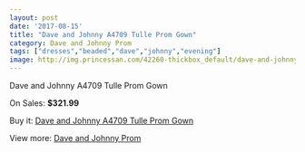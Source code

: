 ```yaml
---
layout: post
date: '2017-08-15'
title: "Dave and Johnny A4709 Tulle Prom Gown"
category: Dave and Johnny Prom
tags: ["dresses","beaded","dave","johnny","evening"]
image: http://img.princessan.com/42260-thickbox_default/dave-and-johnny-a4709-tulle-prom-gown.jpg
---
```

Dave and Johnny A4709 Tulle Prom Gown

On Sales: **$321.99**
<a href="https://www.princessan.com/en/dave-and-johnny-prom/19704-dave-and-johnny-a4709-tulle-prom-gown.html"><amp-img layout="responsive" width="600" height="600" src="//img.princessan.com/42260-thickbox_default/dave-and-johnny-a4709-tulle-prom-gown.jpg" alt="Dave and Johnny A4709 Tulle Prom Gown 0" /></a>
<a href="https://www.princessan.com/en/dave-and-johnny-prom/19704-dave-and-johnny-a4709-tulle-prom-gown.html"><amp-img layout="responsive" width="600" height="600" src="//img.princessan.com/42261-thickbox_default/dave-and-johnny-a4709-tulle-prom-gown.jpg" alt="Dave and Johnny A4709 Tulle Prom Gown 1" /></a>

Buy it: [Dave and Johnny A4709 Tulle Prom Gown](https://www.princessan.com/en/dave-and-johnny-prom/19704-dave-and-johnny-a4709-tulle-prom-gown.html "Dave and Johnny A4709 Tulle Prom Gown")

View more: [Dave and Johnny Prom](https://www.princessan.com/en/181-dave-and-johnny-prom "Dave and Johnny Prom")